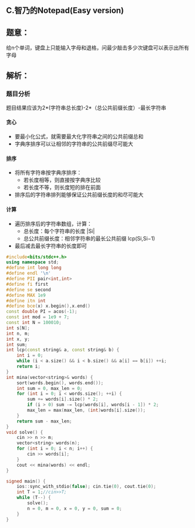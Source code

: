 ## C.智乃的Notepad(Easy version)

## 题意：

给n个单词，键盘上只能输入字母和退格，问最少敲击多少次键盘可以表示出所有字母

## 解析：

### 题目分析

题目结果应该为2*(字符串总长度)-2*（总公共前缀长度）-最长字符串

#### 贪心

- 要最小化公式，就需要最大化字符串之间的公共前缀总和
- 字典序排序可以让相邻的字符串的公共前缀尽可能大

#### 排序

- 将所有字符串按字典序排序：
  - 若长度相等，则直接按字典序比较
  - 若长度不等，则长度短的排在前面
- 排序后的字符串排列能够保证公共前缀长度的和尽可能大

#### 计算

- 遍历排序后的字符串数组，计算：
  - 总长度：每个字符串的长度 |Si|
  - 总公共前缀长度：相邻字符串的最长公共前缀 lcp(Si,Si−1)
- 最后减去最长字符串的长度即可

```c++
#include<bits/stdc++.h>
using namespace std;
#define int long long
#define endl '\n'
#define PII pair<int,int>
#define fi first
#define se second
#define MAX 1e9
#define itn int
#define bce(x) x.begin(),x.end()
const double PI = acos(-1);
const int mod = 1e9 + 7;
const int N = 100010;
int s[N];
int n, m;
int x, y;
int sum;
int lcp(const string& a, const string& b) {
	int i = 0;
	while (i < a.size() && i < b.size() && a[i] == b[i]) ++i;
	return i;
}
int mina(vector<string>& words) {
	sort(words.begin(), words.end());
	int sum = 0, max_len = 0;
	for (int i = 0; i < words.size(); ++i) {
		sum += words[i].size() * 2;
		if (i > 0) sum -= lcp(words[i], words[i - 1]) * 2;
		max_len = max(max_len, (int)words[i].size());
	}
	return sum - max_len;
}
void solve() {
	cin >> n >> m;
	vector<string> words(n);
	for (int i = 0; i < n; i++) {
		cin >> words[i];
	}
	cout << mina(words) << endl;
}

signed main() {
	ios::sync_with_stdio(false); cin.tie(0), cout.tie(0);
	int T = 1;//cin>>T;
	while (T--) {
		solve();
		n = 0, m = 0, x = 0, y = 0, sum = 0;
	}
}
```


